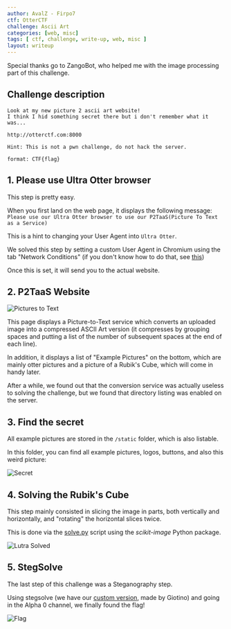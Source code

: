 ```yaml
---
author: AvalZ - Firpo7
ctf: OtterCTF
challenge: Ascii Art
categories: [web, misc]
tags: [ ctf, challenge, write-up, web, misc ]
layout: writeup
---
```


Special thanks go to ZangoBot, who helped me with the image processing part of this challenge.

## Challenge description

```
Look at my new picture 2 ascii art website!
I think I hid something secret there but i don't remember what it was...

http://otterctf.com:8000

Hint: This is not a pwn challenge, do not hack the server.

format: CTF{flag}
```

## 1. Please use Ultra Otter browser

This step is pretty easy.

When you first land on the web page, it displays the following message:
`Please use our Ultra Otter browser to use our P2TaaS(Picture To Text as a Service)`

This is a hint to changing your User Agent into `Ultra Otter`.

We solved this step by setting a custom User Agent in Chromium
using the tab "Network Conditions"
(if you don't know how to do that, see [this](https://winaero.com/blog/change-user-agent-chrome/))

Once this is set, it will send you to the actual website.

## 2. P2TaaS Website

![Pictures to Text](/images/writeups/OtterCTF2018/ascii-art/pictures-to-text.png)

This page displays a Picture-to-Text service which converts an uploaded image
into a compressed ASCII Art version (it compresses by grouping spaces and putting a list
of the number of subsequent spaces at the end of each line).

In addition, it displays a list of "Example Pictures" on the bottom, which are mainly
otter pictures and a picture of a Rubik's Cube, which will come in handy later.

After a while, we found out that the conversion service was actually useless to solving
the challenge, but we found that directory listing was enabled on the server.

## 3. Find the secret

All example pictures are stored in the `/static` folder, which is also listable.

In this folder, you can find all example pictures, logos, buttons, and also this weird
picture:

![Secret](/images/writeups/OtterCTF2018/ascii-art/1e0a220ee5875bcae68df3e5bc288896.png)

## 4. Solving the Rubik's Cube

This step mainly consisted in slicing the image in parts, both vertically and horizontally, and "rotating" the horizontal slices twice.

This is done via the [solve.py](/downloads/writeups/OtterCTF2018/ascii-art/solve.py) script using the *scikit-image* Python package.

![Lutra Solved](/images/writeups/OtterCTF2018/ascii-art/lutra_solved.png)


## 5. StegSolve

The last step of this challenge was a Steganography step.

Using stegsolve (we have our [custom version](https://github.com/Giotino/stegsolve),
made by Giotino) and going in the Alpha 0 channel, we finally found the flag!

![Flag](/images/writeups/OtterCTF2018/ascii-art/flag.png)
